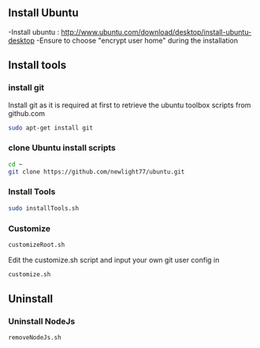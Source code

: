 ## Install Ubuntu
-Install ubuntu : http://www.ubuntu.com/download/desktop/install-ubuntu-desktop
-Ensure to choose "encrypt user home" during the installation

## Install tools

### install git
Install git as it is required at first to retrieve the ubuntu toolbox scripts from github.com

```sh
sudo apt-get install git
```

### clone Ubuntu install scripts
```sh
cd ~
git clone https://github.com/newlight77/ubuntu.git
```

### Install Tools
```sh
sudo installTools.sh
```

### Customize
```sh
customizeRoot.sh
```

Edit the customize.sh script and input your own git user config in
```sh
customize.sh
```

## Uninstall
### Uninstall NodeJs
```sh
removeNodeJs.sh
```
